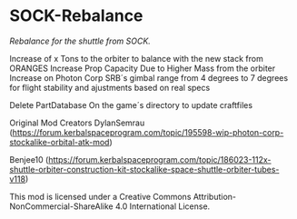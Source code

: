 # SOCK-Rebalance

*Rebalance for the shuttle from SOCK.*

Increase of x Tons to the orbiter to balance with the new stack from ORANGES 
Increase Prop Capacity Due to Higher Mass from the orbiter
Increase on Photon Corp SRB´s gimbal range from 4 degrees to 7 degrees for flight stability and ajustments based on real specs

Delete PartDatabase On the game´s directory to update craftfiles 

Original Mod Creators
DylanSemrau (https://forum.kerbalspaceprogram.com/topic/195598-wip-photon-corp-stockalike-orbital-atk-mod)

Benjee10 (https://forum.kerbalspaceprogram.com/topic/186023-112x-shuttle-orbiter-construction-kit-stockalike-space-shuttle-orbiter-tubes-v118)

This mod is licensed under a Creative Commons Attribution-NonCommercial-ShareAlike 4.0 International License.
